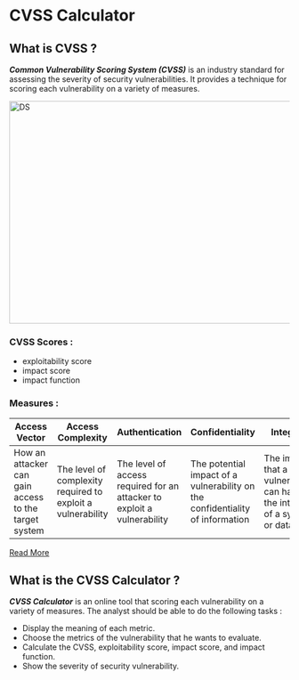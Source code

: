 # CVSS Calculator 
## What is CVSS ?
***Common Vulnerability Scoring System (CVSS)*** is an industry standard for assessing the severity of security vulnerabilities. 
It provides a technique for scoring each vulnerability on a variety of measures.
<br>

<img src="https://github.com/arwaalnamlan/Bootcamp-Project-1-Python/blob/main/CVSS.png" alt="DS" width="900" height="400">



### CVSS Scores :
- exploitability score
- impact score
- impact function
  
### Measures :

| **Access Vector** | **Access Complexity** | **Authentication** | **Confidentiality** | **Integrity** | **Availability** |
| ----------- | ----------- | ----------- | ----------- | ----------- | ----------- |
| How an attacker can gain access to the target system |  The level of complexity required to exploit a vulnerability | The level of access required for an attacker to exploit a vulnerability | The potential impact of a vulnerability on the confidentiality of information  | The impact that a vulnerability can have on the integrity of a system or data | The impact of a vulnerability on the availability of the affected system | 

[Read More](https://en.wikipedia.org/wiki/Common_Vulnerability_Scoring_System#Terminology)
<br>

## What is the CVSS Calculator ? 
***CVSS Calculator*** is an online tool that scoring each vulnerability on a variety of measures. The analyst should be able to do the following tasks : 


- Display the meaning of each metric.
- Choose the metrics of the vulnerability that he wants to evaluate.
- Calculate the CVSS, exploitability score, impact score, and impact function.
- Show the severity of security vulnerability.



